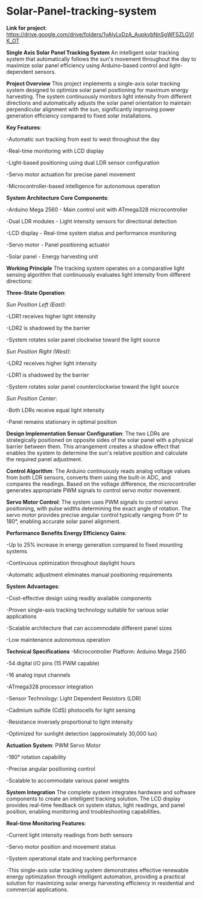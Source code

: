 # Solar-Panel-tracking-system

**Link for project**: https://drive.google.com/drive/folders/1yAlyLyDzA_AupkvbNnSgWFSZLGVIK_OT

**Single Axis Solar Panel Tracking System**
An intelligent solar tracking system that automatically follows the sun's movement throughout the day to maximize solar panel efficiency using Arduino-based control and light-dependent sensors.

**Project Overview**
This project implements a single-axis solar tracking system designed to optimize solar panel positioning for maximum energy harvesting. The system continuously monitors light intensity from different directions and automatically adjusts the solar panel orientation to maintain perpendicular alignment with the sun, significantly improving power generation efficiency compared to fixed solar installations.

**Key Features**:

-Automatic sun tracking from east to west throughout the day

-Real-time monitoring with LCD display

-Light-based positioning using dual LDR sensor configuration

-Servo motor actuation for precise panel movement

-Microcontroller-based intelligence for autonomous operation

**System Architecture
Core Components**:

-Arduino Mega 2560 - Main control unit with ATmega328 microcontroller

-Dual LDR modules - Light intensity sensors for directional detection

-LCD display - Real-time system status and performance monitoring

-Servo motor - Panel positioning actuator

-Solar panel - Energy harvesting unit

**Working Principle**
The tracking system operates on a comparative light sensing algorithm that continuously evaluates light intensity from different directions:

**Three-State Operation**:

*Sun Position Left (East)*:

-LDR1 receives higher light intensity

-LDR2 is shadowed by the barrier

-System rotates solar panel clockwise toward the light source

*Sun Position Right (West)*:

-LDR2 receives higher light intensity

-LDR1 is shadowed by the barrier

-System rotates solar panel counterclockwise toward the light source

*Sun Position Center*:

-Both LDRs receive equal light intensity

-Panel remains stationary in optimal position

**Design Implementation
Sensor Configuration**:
The two LDRs are strategically positioned on opposite sides of the solar panel with a physical barrier between them. This arrangement creates a shadow effect that enables the system to determine the sun's relative position and calculate the required panel adjustment.

**Control Algorithm**:
The Arduino continuously reads analog voltage values from both LDR sensors, converts them using the built-in ADC, and compares the readings. Based on the voltage difference, the microcontroller generates appropriate PWM signals to control servo motor movement.

**Servo Motor Control**:
The system uses PWM signals to control servo positioning, with pulse widths determining the exact angle of rotation. The servo motor provides precise angular control typically ranging from 0° to 180°, enabling accurate solar panel alignment.

**Performance Benefits
Energy Efficiency Gains**:

-Up to 25% increase in energy generation compared to fixed mounting systems

-Continuous optimization throughout daylight hours

-Automatic adjustment eliminates manual positioning requirements

**System Advantages**:

-Cost-effective design using readily available components

-Proven single-axis tracking technology suitable for various solar applications

-Scalable architecture that can accommodate different panel sizes

-Low maintenance autonomous operation

**Technical Specifications**
-Microcontroller Platform: Arduino Mega 2560

-54 digital I/O pins (15 PWM capable)

-16 analog input channels

-ATmega328 processor integration

-Sensor Technology: Light Dependent Resistors (LDR)

-Cadmium sulfide (CdS) photocells for light sensing

-Resistance inversely proportional to light intensity

-Optimized for sunlight detection (approximately 30,000 lux)

**Actuation System**: PWM Servo Motor

-180° rotation capability

-Precise angular positioning control

-Scalable to accommodate various panel weights

**System Integration**
The complete system integrates hardware and software components to create an intelligent tracking solution. The LCD display provides real-time feedback on system status, light readings, and panel position, enabling monitoring and troubleshooting capabilities.

**Real-time Monitoring Features**:

-Current light intensity readings from both sensors

-Servo motor position and movement status

-System operational state and tracking performance

-This single-axis solar tracking system demonstrates effective renewable energy optimization through intelligent automation, providing a practical solution for maximizing solar energy harvesting efficiency in residential and commercial applications.
